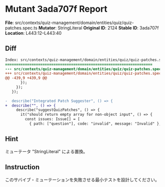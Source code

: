 # Mutant 3ada707f Report

**File**: src/contexts/quiz-management/domain/entities/quiz/quiz-patches.spec.ts
**Mutator**: StringLiteral
**Original ID**: 2124
**Stable ID**: 3ada707f
**Location**: L443:12–L443:40

## Diff

```diff
Index: src/contexts/quiz-management/domain/entities/quiz/quiz-patches.spec.ts
===================================================================
--- src/contexts/quiz-management/domain/entities/quiz/quiz-patches.spec.ts	original
+++ src/contexts/quiz-management/domain/entities/quiz/quiz-patches.spec.ts	mutated #2124
@@ -439,9 +439,9 @@
       });
     });
   });
 
-  describe("Integrated Patch Suggester", () => {
+  describe("", () => {
     describe("suggestQuizPatches", () => {
       it("should return empty array for non-object input", () => {
         const issues: Issue[] = [
           { path: ["question"], code: "invalid", message: "Invalid" },
```

## Hint

ミューテータ "StringLiteral" による置換。

## Instruction

このサバイブ・ミューテーションを失敗させる最小テストを設計してください。
